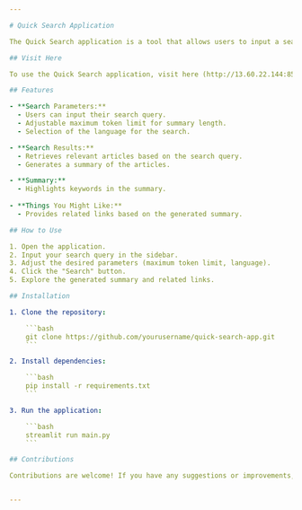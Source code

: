 ```yaml
---

# Quick Search Application

The Quick Search application is a tool that allows users to input a search query, retrieve related articles, and generate a summary with highlighted keywords. Additionally, the application provides related links based on the generated summary.

## Visit Here

To use the Quick Search application, visit here (http://13.60.22.144:8501/)

## Features

- **Search Parameters:**
  - Users can input their search query.
  - Adjustable maximum token limit for summary length.
  - Selection of the language for the search.

- **Search Results:**
  - Retrieves relevant articles based on the search query.
  - Generates a summary of the articles.

- **Summary:**
  - Highlights keywords in the summary.
  
- **Things You Might Like:**
  - Provides related links based on the generated summary.

## How to Use

1. Open the application.
2. Input your search query in the sidebar.
3. Adjust the desired parameters (maximum token limit, language).
4. Click the "Search" button.
5. Explore the generated summary and related links.

## Installation

1. Clone the repository:

    ```bash
    git clone https://github.com/yourusername/quick-search-app.git
    ```

2. Install dependencies:

    ```bash
    pip install -r requirements.txt
    ```

3. Run the application:

    ```bash
    streamlit run main.py
    ```

## Contributions

Contributions are welcome! If you have any suggestions or improvements, feel free to submit a pull request.


---
```

